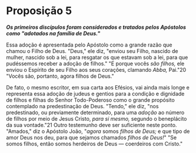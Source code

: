 # Proposição 5

***Os primeiros discípulos foram considerados e tratados pelos Apóstolos como "adotados na família de Deus."***

Essa adoção é apresentada pelo Apóstolo como a grande razão que chamou o Filho de Deus. "Deus," ele diz, "enviou seu Filho, nascido de mulher, nascido sob a lei, para resgatar os que estavam sob a lei, para que pudéssemos receber a adoção de filhos." "E porque vocês *são filhos,* ele enviou o Espírito de seu Filho aos seus corações, clamando *Abba,* Pai."20 "Vocês são, portanto, agora filhos de Deus."

De fato, o mesmo escritor, em sua carta aos Efésios, vai ainda mais longe e representa essa adoção de judeus e gentios para a condição e dignidade de filhos e filhas do Senhor Todo-Poderoso como o grande propósito contemplado na predestinação de Deus. "Tendo," ele diz, "nos predestinado, ou previamente determinado, para uma *adoção* ao número de filhos por meio de Jesus Cristo, *para si mesmo,* segundo o beneplácito da sua vontade."21 Outro testemunho deve ser suficiente neste ponto. "Amados," diz o Apóstolo João, "*agora* somos *filhos de Deus;* e que tipo de amor Deus nos deu, para que sejamos chamados *filhos de Deus!*" "Se somos filhos, então somos herdeiros de Deus — coerdeiros com Cristo."
